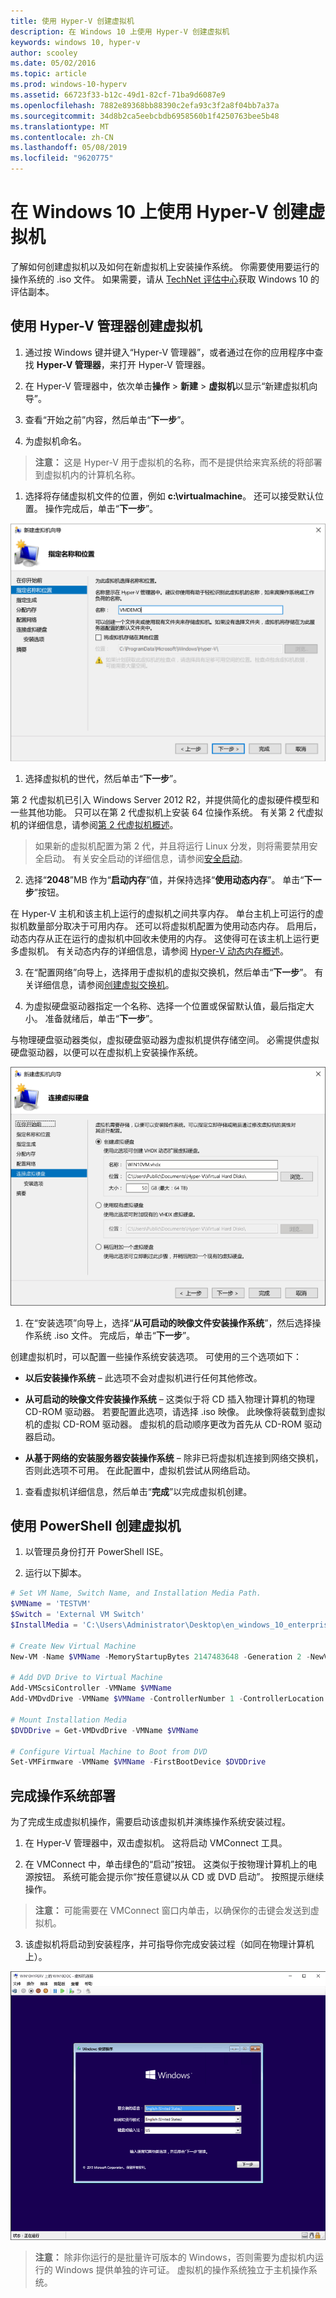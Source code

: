 ```yaml
---
title: 使用 Hyper-V 创建虚拟机
description: 在 Windows 10 上使用 Hyper-V 创建虚拟机
keywords: windows 10, hyper-v
author: scooley
ms.date: 05/02/2016
ms.topic: article
ms.prod: windows-10-hyperv
ms.assetid: 66723f33-b12c-49d1-82cf-71ba9d6087e9
ms.openlocfilehash: 7882e89368bb88390c2efa93c3f2a8f04bb7a37a
ms.sourcegitcommit: 34d8b2ca5eebcbdb6958560b1f4250763bee5b48
ms.translationtype: MT
ms.contentlocale: zh-CN
ms.lasthandoff: 05/08/2019
ms.locfileid: "9620775"
---
```

# <a name="create-virtual-machine-with-hyper-v-on-windows-10"></a>在 Windows 10 上使用 Hyper-V 创建虚拟机

了解如何创建虚拟机以及如何在新虚拟机上安装操作系统。  你需要使用要运行的操作系统的 .iso 文件。 如果需要，请从 [TechNet 评估中心](http://www.microsoft.com/evalcenter/)获取 Windows 10 的评估副本。

## <a name="create-a-virtual-machine-with-hyper-v-manager"></a>使用 Hyper-V 管理器创建虚拟机

1. 通过按 Windows 键并键入“Hyper-V 管理器”，或者通过在你的应用程序中查找 **Hyper-V 管理器**，来打开 Hyper-V 管理器。

1. 在 Hyper-V 管理器中，依次单击**操作** > **新建** > **虚拟机**以显示“新建虚拟机向导”。

1. 查看“开始之前”内容，然后单击“**下一步**”。

1. 为虚拟机命名。
  > **注意：** 这是 Hyper-V 用于虚拟机的名称，而不是提供给来宾系统的将部署到虚拟机内的计算机名称。

1. 选择将存储虚拟机文件的位置，例如 **c:\virtualmachine**。 还可以接受默认位置。 操作完成后，单击“**下一步**”。
    
  ![](media/new_vm_upd.png)

1. 选择虚拟机的世代，然后单击“**下一步**”。  

  第 2 代虚拟机已引入 Windows Server 2012 R2，并提供简化的虚拟硬件模型和一些其他功能。 只可以在第 2 代虚拟机上安装 64 位操作系统。 有关第 2 代虚拟机的详细信息，请参阅[第 2 代虚拟机概述](<https://docs.microsoft.com/previous-versions/windows/it-pro/windows-server-2012-R2-and-2012/dn282285(v=ws.11)>)。
  
  > 如果新的虚拟机配置为第 2 代，并且将运行 Linux 分发，则将需要禁用安全启动。 有关安全启动的详细信息，请参阅[安全启动](<https://docs.microsoft.com/previous-versions/windows/it-pro/windows-8.1-and-8/dn486875(v=ws.11)>)。

2. 选择“**2048**”MB 作为“**启动内存**”值，并保持选择“**使用动态内存**”。 单击“**下一步**”按钮。

  在 Hyper-V 主机和该主机上运行的虚拟机之间共享内存。 单台主机上可运行的虚拟机数量部分取决于可用内存。 还可以将虚拟机配置为使用动态内存。 启用后，动态内存从正在运行的虚拟机中回收未使用的内存。 这使得可在该主机上运行更多虚拟机。 有关动态内存的详细信息，请参阅 [Hyper-V 动态内存概述](https://docs.microsoft.com/previous-versions/windows/it-pro/windows-server-2012-R2-and-2012/hh831766(v=ws.11))。

3. 在“配置网络”向导上，选择用于虚拟机的虚拟交换机，然后单击“**下一步**”。 有关详细信息，请参阅[创建虚拟交换机](connect-to-network.md)。

4. 为虚拟硬盘驱动器指定一个名称、选择一个位置或保留默认值，最后指定大小。 准备就绪后，单击“**下一步**”。

  与物理硬盘驱动器类似，虚拟硬盘驱动器为虚拟机提供存储空间。 必需提供虚拟硬盘驱动器，以便可以在虚拟机上安装操作系统。
  
  ![](media/new_vhd_upd.png)

1. 在“安装选项”向导上，选择“**从可启动的映像文件安装操作系统**”，然后选择操作系统 .iso 文件。 完成后，单击“**下一步**”。

  创建虚拟机时，可以配置一些操作系统安装选项。 可使用的三个选项如下：

  * **以后安装操作系统** – 此选项不会对虚拟机进行任何其他修改。

  * **从可启动的映像文件安装操作系统** – 这类似于将 CD 插入物理计算机的物理 CD-ROM 驱动器。 若要配置此选项，请选择 .iso 映像。 此映像将装载到虚拟机的虚拟 CD-ROM 驱动器。 虚拟机的启动顺序更改为首先从 CD-ROM 驱动器启动。

  * **从基于网络的安装服务器安装操作系统** – 除非已将虚拟机连接到网络交换机，否则此选项不可用。 在此配置中，虚拟机尝试从网络启动。

1. 查看虚拟机详细信息，然后单击“**完成**”以完成虚拟机创建。

## <a name="create-a-virtual-machine-with-powershell"></a>使用 PowerShell 创建虚拟机

1. 以管理员身份打开 PowerShell ISE。

2. 运行以下脚本。

  ``` powershell
  # Set VM Name, Switch Name, and Installation Media Path.
  $VMName = 'TESTVM'
  $Switch = 'External VM Switch'
  $InstallMedia = 'C:\Users\Administrator\Desktop\en_windows_10_enterprise_x64_dvd_6851151.iso'

  # Create New Virtual Machine
  New-VM -Name $VMName -MemoryStartupBytes 2147483648 -Generation 2 -NewVHDPath "D:\Virtual Machines\$VMName\$VMName.vhdx" -NewVHDSizeBytes 53687091200 -Path "D:\Virtual Machines\$VMName" -SwitchName $Switch

  # Add DVD Drive to Virtual Machine
  Add-VMScsiController -VMName $VMName
  Add-VMDvdDrive -VMName $VMName -ControllerNumber 1 -ControllerLocation 0 -Path $InstallMedia

  # Mount Installation Media
  $DVDDrive = Get-VMDvdDrive -VMName $VMName

  # Configure Virtual Machine to Boot from DVD
  Set-VMFirmware -VMName $VMName -FirstBootDevice $DVDDrive
  ```

## <a name="complete-the-operating-system-deployment"></a>完成操作系统部署

为了完成生成虚拟机操作，需要启动该虚拟机并演练操作系统安装过程。

1. 在 Hyper-V 管理器中，双击虚拟机。 这将启动 VMConnect 工具。

2. 在 VMConnect 中，单击绿色的“启动”按钮。 这类似于按物理计算机上的电源按钮。 系统可能会提示你“按任意键以从 CD 或 DVD 启动”。 按照提示继续操作。

  > **注意：** 可能需要在 VMConnect 窗口内单击，以确保你的击键会发送到虚拟机。

3. 该虚拟机将启动到安装程序，并可指导你完成安装过程（如同在物理计算机上）。

  ![](media/OSDeploy_upd.png) 

  > **注意：** 除非你运行的是批量许可版本的 Windows，否则需要为虚拟机内运行的 Windows 提供单独的许可证。 虚拟机的操作系统独立于主机操作系统。
